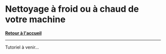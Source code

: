# Nettoyage à froid ou à chaud de votre machine

**[Retour à l'accueil](https://github.com/ZiiwAy/doc)**

---

Tutoriel à venir...